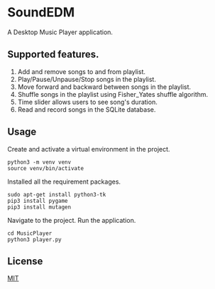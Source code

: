 # SoundEDM

A Desktop Music Player application.

## Supported features. 

1. Add and remove songs to and from playlist. 
2. Play/Pause/Unpause/Stop songs in the playlist.
3. Move forward and backward between songs in the playlist. 
4. Shuffle songs in the playlist using Fisher_Yates shuffle algorithm. 
5. Time slider allows users to see song's duration.  
6. Read and record songs in the SQLite database. 

## Usage

Create and activate a virtual environment in the project. 

```
python3 -m venv venv
source venv/bin/activate
```

Installed all the requirement packages. 

```
sudo apt-get install python3-tk
pip3 install pygame
pip3 install mutagen
```

Navigate to the project. Run the application.

```
cd MusicPlayer
python3 player.py
```

## License
[MIT](https://choosealicense.com/licenses/mit/)